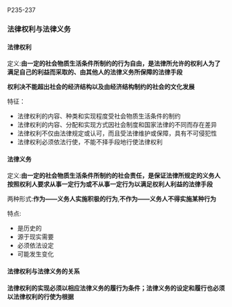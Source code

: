 P235-237

### 法律权利与法律义务

#### 法律权利
定义:**由一定的社会物质生活条件所制约的行为自由，是法律所允许的权利人为了满足自己的利益而采取的、由其他人的法律义务所保障的法律手段**

**权利决不能超出社会的经济结构以及由经济结构制约的社会的文化发展**

特征：
- 法律权利的内容、种类和实现程度受社会物质生活条件的制约
- 法律权利的内容、分配和实现方式因社会制度和国家法律的不同而存在差异
- 法律权利不仅由法律规定或认可，而且受法律维护或保障，具有不可侵犯性
- 法律权利必须依法行使，不能不择手段地行使法律权利

#### 法律义务
定义:**由一定的社会物质生活条件所制约的社会责任，是保证法律所规定的义务人按照权利人要求从事一定行为或不从事一定行为以满足权利人利益的法律手段**

两种形式:**作为——义务人实施积极的行为**,**不作为——义务人不得实施某种行为**

特点:
- 是历史的
- 源于现实需要
- 必须依法设定
- 可能发生变化

#### 法律权利与法律义务的关系
**法律权利的实现必须以相应法律义务的履行为条件；法律义务的设定和履行也必须以法律权利的行使为根据**